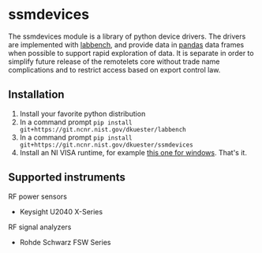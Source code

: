 # ssmdevices
The ssmdevices module is a library of python device drivers. The drivers are implemented with [labbench](https://git.ncnr.nist.gov/dkuester/labbench),
and provide data in [pandas](http://pandas.pydata.org/) data frames when possible to support rapid exploration of data.
It is separate in order to simplify future release of the remotelets core without trade name complications and to restrict
access based on export control law.

## Installation
1. Install your favorite python distribution
2. In a command prompt `pip install git+https://git.ncnr.nist.gov/dkuester/labbench`
3. In a command prompt `pip install git+https://git.ncnr.nist.gov/dkuester/ssmdevices`
4. Install an NI VISA runtime, for example [this one for windows](http://download.ni.com/support/softlib/visa/NI-VISA/16.0/Windows/NIVISA1600runtime.exe).
That's it.

## Supported instruments
RF power sensors
* Keysight U2040 X-Series

RF signal analyzers
* Rohde Schwarz FSW Series 